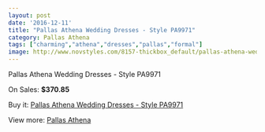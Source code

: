 ```yaml
---
layout: post
date: '2016-12-11'
title: "Pallas Athena Wedding Dresses - Style PA9971"
category: Pallas Athena
tags: ["charming","athena","dresses","pallas","formal"]
image: http://www.novstyles.com/8157-thickbox_default/pallas-athena-wedding-dresses-style-pa9971.jpg
---
```

Pallas Athena Wedding Dresses - Style PA9971

On Sales: **$370.85**
<a href="https://www.novstyles.com/en/pallas-athena/5633-pallas-athena-wedding-dresses-style-pa9971.html"><amp-img layout="responsive" width="600" height="600" src="//www.novstyles.com/8157-thickbox_default/pallas-athena-wedding-dresses-style-pa9971.jpg" alt="Pallas Athena Wedding Dresses - Style PA9971 0" /></a>

Buy it: [Pallas Athena Wedding Dresses - Style PA9971](https://www.novstyles.com/en/pallas-athena/5633-pallas-athena-wedding-dresses-style-pa9971.html "Pallas Athena Wedding Dresses - Style PA9971")

View more: [Pallas Athena](https://www.novstyles.com/en/37-pallas-athena "Pallas Athena")